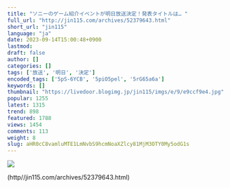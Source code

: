 ```yaml
---
title: "ソニーのゲーム紹介イベントが明日放送決定！発表タイトルは… "
full_url: "http://jin115.com/archives/52379643.html"
short_url: "jin115"
language: "ja"
date: 2023-09-14T15:00:48+0900
lastmod: 
draft: false
author: []
categories: []
tags: ['放送', '明日', '決定']
encoded_tags: ['5pS-6YCB', '5piO5pel', '5rG65a6a']
keywords: []
thumbnail: "https://livedoor.blogimg.jp/jin115/imgs/e/9/e9ccf9e4.jpg"
popular: 1255
latest: 1315
trend: 898
featured: 1788
views: 1454
comments: 113
weight: 8
slug: aHR0cC8vamluMTE1LmNvbS9hcmNoaXZlcy81MjM3OTY0My5odG1s
---
```


![](https://livedoor.blogimg.jp/jin115/imgs/e/9/e9ccf9e4.jpg)



(http//jin115.com/archives/52379643.html)
